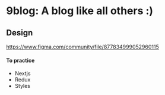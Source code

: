 # 9blog: A blog like all others :)

## Design
https://www.figma.com/community/file/877834999052960115

#### To practice

- Nextjs
- Redux
- Styles

